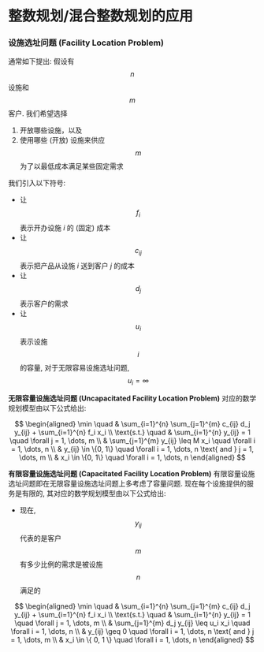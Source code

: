 # 整数规划/混合整数规划的应用

### **设施选址问题 (Facility Location Problem)**

通常如下提出: 假设有 $$n$$ 设施和 $$m$$ 客户. 我们希望选择

1. 开放哪些设施，以及
2. 使用哪些 (开放) 设施来供应 $$m$$ 为了以最低成本满足某些固定需求

我们引入以下符号:

* 让 $$f_{i}$$ 表示开办设施 $i$ 的 (固定) 成本
* 让 $$c_{ij}$$ 表示把产品从设施 $i$ 送到客户 $j$ 的成本
* 让 $$d_{j}$$ 表示客户的需求
* 让 $$u_{i}$$ 表示设施 $$i$$ 的容量, 对于无限容易设施选址问题, $$u_{i} = \infty$$

**无限容量设施选址问题 (Uncapacitated Facility Location Problem)** 对应的数学规划模型由以下公式给出:

$$
\begin{aligned}
\min \quad & \sum_{i=1}^{n} \sum_{j=1}^{m} c_{ij} d_j y_{ij} + \sum_{i=1}^{n} f_i x_i \\
\text{s.t.} \quad & \sum_{i=1}^{n} y_{ij} = 1 \quad \forall j = 1, \dots, m \\
& \sum_{j=1}^{m} y_{ij} \leq M x_i \quad \forall i = 1, \dots, n \\
& y_{ij} \in \{0, 1\} \quad \forall i = 1, \dots, n \text{ and } j = 1, \dots, m \\
& x_i \in \{0, 1\} \quad \forall i = 1, \dots, n
\end{aligned}
$$

**有限容量设施选址问题 (Capacitated Facility Location Problem)** 有限容量设施选址问题即在无限容量设施选址问题上多考虑了容量问题. 现在每个设施提供的服务是有限的, 其对应的数学规划模型由以下公式给出:

* 现在, $$y_{ij}$$ 代表的是客户 $$m$$ 有多少比例的需求是被设施 $$n$$ 满足的

$$
\begin{aligned}
\min \quad & \sum_{i=1}^{n} \sum_{j=1}^{m} c_{ij} d_j y_{ij} + \sum_{i=1}^{n} f_i x_i \\
\text{s.t.} \quad & \sum_{i=1}^{n} y_{ij} = 1 \quad \forall j = 1, \dots, m \\
& \sum_{j=1}^{m} d_j y_{ij} \leq u_i x_i \quad \forall i = 1, \dots, n \\
& y_{ij} \geq 0 \quad \forall i = 1, \dots, n \text{ and } j = 1, \dots, m \\
& x_i \in \{ 0, 1 \} \quad \forall i = 1, \dots, n
\end{aligned}
$$
